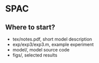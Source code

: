 # SPAC

## Where to start?

 - tex/notes.pdf,   short model description
 - exp/exp3/exp3.m, example experiment
 - model/,          model source code
 - figs/,           selected results
